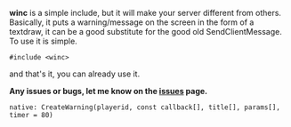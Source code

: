 **winc** is a simple include, but it will make your server different from others. Basically, it puts a warning/message on the screen in the form of a textdraw, it can be a good substitute for the good old SendClientMessage. To use it is simple.

`#include <winc>`

and that's it, you can already use it.

__Any issues or bugs, let me know on the [issues](https://github.com/FreddieCrew/wInc/issues) page.__

`native: CreateWarning(playerid, const callback[], title[], params[], timer = 80)`

